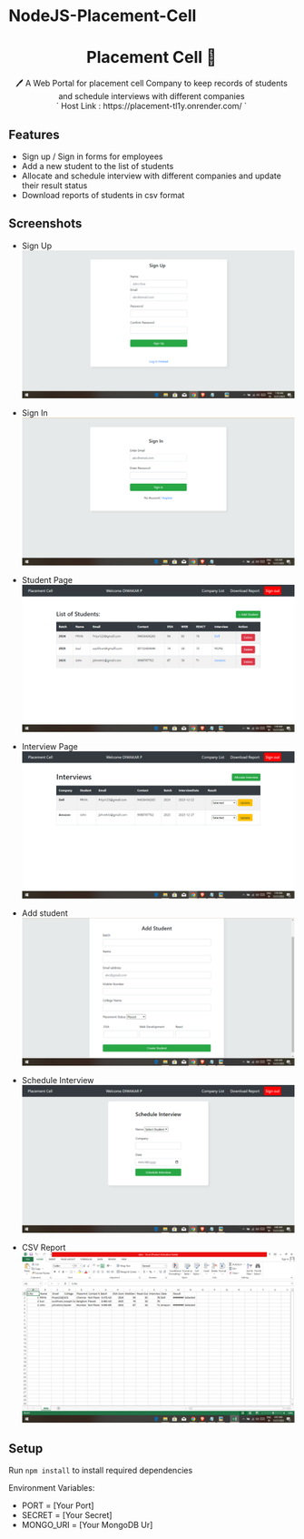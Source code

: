 # NodeJS-Placement-Cell
 <h1 align="center">Placement Cell  📝</h1> 
<p align="center">
 🖊️ A Web Portal for placement cell Company to keep records of students and schedule interviews with different companies <br>
 ` Host Link : https://placement-tl1y.onrender.com/ `
</p>

## Features

- Sign up / Sign in forms for employees
- Add a new student to the list of students
- Allocate and schedule interview with different companies and update their result status
- Download reports of students in csv format

## Screenshots

- Sign Up
  ![Sign-Up](./images/2.PNG)

- Sign In
  ![Sign-In](./images/1.PNG)

- Student Page
  ![Student-Page](./images/3.PNG)

- Interview Page
  ![Interview-Page](./images/4.PNG)

- Add student
  ![Add-Student](./images/5.PNG)

- Schedule Interview
  ![Interview](./images/6.PNG)

- CSV Report
  ![Report](./images/7.PNG)

## Setup

Run `npm install` to install required dependencies

Environment Variables:

- PORT = [Your Port]
- SECRET = [Your Secret]
- MONGO_URI = [Your MongoDB Ur]
